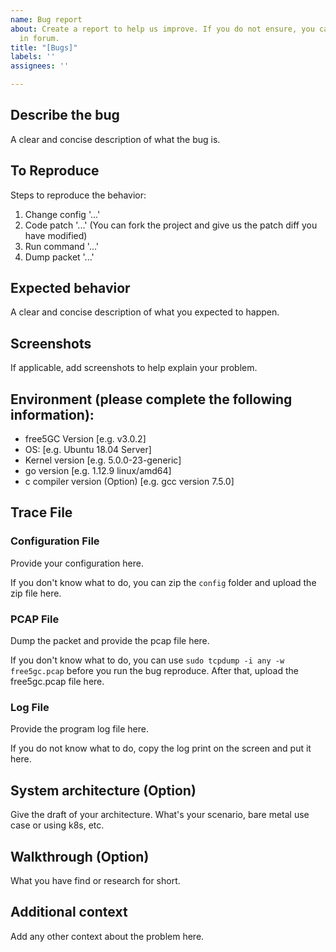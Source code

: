 ```yaml
---
name: Bug report
about: Create a report to help us improve. If you do not ensure, you can first discuss
  in forum.
title: "[Bugs]"
labels: ''
assignees: ''

---
```


<!--
If you don't follow the issue template, your issue may be closed.
Please note this is an issue tracker, not a support forum.
For general questions, please use Forum.
-->

## Describe the bug
A clear and concise description of what the bug is.

## To Reproduce
Steps to reproduce the behavior:
1. Change config '...'
2. Code patch '...' (You can fork the project and give us the patch diff you have modified)
3. Run command '...'
4. Dump packet '...'

## Expected behavior
A clear and concise description of what you expected to happen.

## Screenshots
If applicable, add screenshots to help explain your problem.

## Environment (please complete the following information):
 - free5GC Version [e.g. v3.0.2]
 - OS: [e.g. Ubuntu 18.04 Server]
 - Kernel version [e.g. 5.0.0-23-generic]
- go version [e.g. 1.12.9 linux/amd64]
 - c compiler version (Option) [e.g. gcc version 7.5.0]

## Trace File
### Configuration File
Provide your configuration here.

If you don't know what to do, you can zip the `config` folder and upload the zip file here.

### PCAP File
Dump the packet and provide the pcap file here.

If you don't know what to do, you can use `sudo tcpdump -i any -w free5gc.pcap` before you run the bug reproduce. After that, upload the free5gc.pcap file here.

### Log File
Provide the program log file here.

If you do not know what to do, copy the log print on the screen and put it here.

## System architecture (Option)
Give the draft of your architecture. What's your scenario, bare metal use case or using k8s, etc.

## Walkthrough (Option)
What you have find or research for short.

## Additional context
Add any other context about the problem here.
